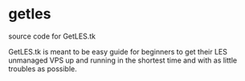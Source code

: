 getles
======

source code for GetLES.tk

GetLES.tk is meant to be easy guide for beginners to get their LES unmanaged VPS up and running in the shortest time and with as little troubles as possible.
